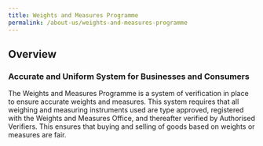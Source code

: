 ```yaml
---
title: Weights and Measures Programme
permalink: /about-us/weights-and-measures-programme
---
```

## Overview

### Accurate and Uniform System for Businesses and Consumers
The Weights and Measures Programme is a system of verification in place to ensure accurate weights and measures. This system requires that all weighing and measuring instruments used are type approved, registered with the Weights and Measures Office, and thereafter verified by Authorised Verifiers. This ensures that buying and selling of goods based on weights or measures are fair.

